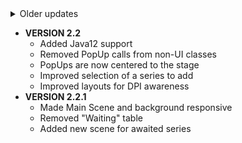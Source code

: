 <details><summary>Older updates</summary><p>

* Add Series
* Edit Series
* Delete Series
* TableView for starting, watching and waiting
* Added "Started"-Button to switch status of Series to "watching"
* Added + and - buttons to increase or decrease the episode number (switches to next season episode 1 when highest episode reached of current season)
* Added "All finished Series"-button to see a list of all series that got discontinued and that you watched all episodes of
* Added Information-button to get information like number of episodes, completion rate etc.
* Added "Discontinued"-button to change a series with no more new episodes from "waiting" to "ended"
* Added "New Episodes"-Button to add a new season to a series that had no more new episodes to watch
* **FIRST KINDA RELEASE**
* Added background pictures that change randomly when opening/going back to the MainMenu
* Function to get high contrast for labels regarding the background pic (not that good on some pictures)
* Linux-Support regarding `Paths` etc.
* BackUp every 24 hours for example on an external drive (Path at the moment not changeable)
* Added average Time of an episode to get wasted time on a series
* Added Description of a series
* Implemented TVDB-API
* Program that changes old `Series.json` to a new `Series.json`
* Get every page of episodes that a series has and add them all to the list
* Set `current` when translating old to new `Series.json`, otherwise set it on 1.1
* Order episodes regarding their Season and Episode
* Filter every season or episode that has 0/null in its epNumber/seasonNumber
* Sort series after percentage of completion
* Fixed `inc` and `dec`
* Add amount of wasted time (Info-Table)
* Description of series to Info-Table
* Added MenuBar
* Add a series with TVDB
* Get to choose between 5 possible series of TVDB to add
* Added Advanced Information
* Added banner to Advance Information and Selection
* Added basic movie support
* Added support for waiting series when there are empty seasons (now require an air date to get back into continue table and if not given they get from watching to waiting)
* Ended series do not get updated, you have to update them explicitly now
* BackUp can now get imported
* Added search for series (in already added series)
* Added Settings
* **VERSION 1.0**
    * Added option to force a BackUp
    * Series that get continued after they already got ended before are now automatically added back to the continuing series
* **VERSION 1.1**
    * Removed old Information screen in favor of advanced information screen
    * Custom main menu background picture support
* **VERSION 1.1.2**
    * Checking air dates after an update
    * PopUp informing you about (a) newly aired episode/s you can watch
* **VERSION 1.2 - Bugfixes and Enhancements**
    * Handling series with no episodes as a faulty series of TVDB
    * Enhancement of the selection screen
    * Fixed crash when no background picture is available
    * Main menu now uses a fallback image if there are none in the folder
    * Series not available on TVDB are now not failing the update anymore
* **VERSION 2.0 - RECODE**
    * Tidied up the code
    * Removed movie support
    * Added Gradle support
    * Changed background size aspects to 16:9 to support more resolutions
    * Background image folder for easier selection of own background pictures
    * Added option to set API-Key
    * Added a better PopUp
    * Added option to sort by name or by completion
    * Added selecting series via button press in main menu and deletion screen
    * Information button now works for all tables again
* **VERSION 2.0.1 - Minor fixes and changes**
    * Updated some FXML files
    * Fixed Windows charset (CP1252 to UTF-8)
    * Fixed invalid keystrokes to scroll
    * Removed unnecessary logins to TVDB
* **VERSION 2.0.2 - Fixed Windows related issues and a few bugs**
    * Fixed small bug when searching for series
    * Removed double PopUp when APIKey was missing
    * Fixed [Windows resizeable window bug](https://bugs.openjdk.java.net/browse/JDK-8089008)
* **VERSION 2.1**
    * Improved stability and code quality
    * Added time related order option
    * Added `About` screen
* **VERSION 2.1.1**
    * Added icon to PopUps
    * Changed main menu sizes
    * Changed date related and search related behaviour
* **VERSION 2.1.2**
    * Upgraded graphics for every scene
    * Improved file management
* **Version 2.1.3**
    * Added option to select a preferred language for the TVDB results
    * Improved way to delete series
    * Improved searching options
    * Minor layout/graphics changes and improvements
    * Added JavaDoc
    * New scenes now open centered to the old one
    * Program requests API Key via form if not set on start
    * Added validity check for API Key
    * Improved behaviour and design on first start
    
</p>
</details>

* **VERSION 2.2**
    * Added Java12 support
    * Removed PopUp calls from non-UI classes
    * PopUps are now centered to the stage
    * Improved selection of a series to add
    * Improved layouts for DPI awareness
* **VERSION 2.2.1**
    * Made Main Scene and background responsive
    * Removed "Waiting" table
    * Added new scene for awaited series